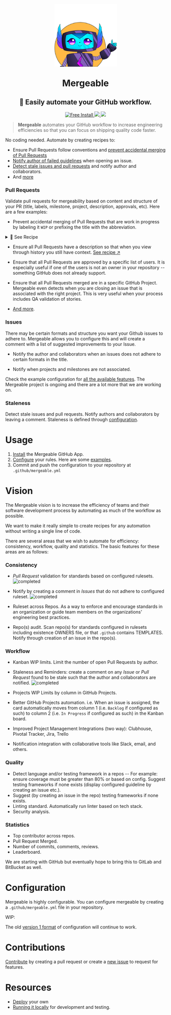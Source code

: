 <h1 align="center">
  <br>
  <img src="m.png" alt="Mergeable" width="197">
  <br>
  <p>Mergeable</p>
</h1>

<h2 align="center">🤖 Easily automate your GitHub workflow.</h2>
<p align="center">
  <a href="https://github.com/apps/mergeable">
    <img src="https://img.shields.io/badge/FREE-INSTALL-orange.svg" alt="Free Install">
  </a>
  <a href="https://gitter.im/mergeable-bot/Lobby?utm_source=badge&utm_medium=badge&utm_campaign=pr-badge&utm_content=badge">
    <img src="https://badges.gitter.im/mergeable-bot/Lobby.svg">
  </a>
  <a href="https://circleci.com/gh/jusx/mergeable">
    <img src="https://circleci.com/gh/jusx/mergeable.svg?style=shield">
  </a>  
</p>

> **Mergeable** automates your GitHub workflow to increase engineering efficiencies so that you can focus on shipping quality code faster.

No coding needed. Automate by creating recipes to:

- Ensure Pull Requests follow conventions and [prevent accidental merging of Pull Requests](#pull-requests)  
- [Notify author of failed guidelines](#issues) when opening an issue.
- [Detect stale issues and pull requests](#staleness) and notify author and collaborators.
- And [more](#configuration)

### Pull Requests

Validate pull requests for mergeability based on content and structure of your PR (title, labels, milestone, project, description, approvals, etc). Here are a few examples:

- Prevent accidental merging of Pull Requests that are work in progress by labeling it `WIP` or prefixing the title with the abbreviation.
<details><summary>🔖 See Recipe</summary>
  <p>
    
  ```yml
  version: 2
  mergeable:
    - when: pull_request.*
      validate:
        - do: title
          must_exclude:
            regex: 'wip|work in progress'
        - do: label
          must_exclude:
            regex: 'wip|work in progress'
  ```
  </p>
</details>


- Ensure all Pull Requests have a description so that when you view through history you still have context. [See recipe ↗️](recipes/pr-description.md)

- Ensure that all Pull Requests are approved by a specific list of users. It is especially useful if one of the users is not an owner in your repository -- something GitHub does not already support.

- Ensure that all Pull Requests merged are in a specific GitHub Project. Mergeable even detects when you are closing an issue that is associated with the right project. This is very useful when your process includes QA validation of stories.

- [And more](#configuration).

### Issues

There may be certain formats and structure you want your Github issues to adhere to. Mergeable allows you to configure this and will create a comment with a list of suggested improvements to your Issue.

- Notify the author and collaborators when an issues does not adhere to certain formats in the title.

- Notify when projects and milestones are not associated.

Check the example configuration for [all the available features](#configuration). The Mergeable project is ongoing and there are a lot more that we are working on.

### Staleness

Detect stale issues and pull requests. Notify authors and collaborators by leaving a comment. Staleness is defined through [configuration](#configuration).

# Usage

1. [Install](https://github.com/apps/mergeable) the Mergeable GitHub App.
2. [Configure](#configuration) your rules. Here are some [examples](#examples).
3. Commit and push the configuration to your repository at `.github/mergeable.yml`


# Vision

The Mergeable vision is to increase the efficiency of teams and their software development process by automating as much of the workflow as possible.

We want to make it really simple to create recipes for any automation without writing a single line of code.

There are several areas that we wish to automate for efficiency:
consistency, workflow, quality and statistics. The basic features for these areas are as follows:

### Consistency

- *Pull Request* validation for standards based on configured rulesets. ![completed](https://img.shields.io/badge/Status-completed-green.svg)

- Notify by creating a comment in *Issues* that do not adhere to configured ruleset. ![completed](https://img.shields.io/badge/Status-completed-green.svg)

- Ruleset across Repos. As a way to enforce and encourage standards in an organization or guide team members on the organizations' engineering best practices.

- Repo(s) audit. Scan repo(s) for standards configured in rulesets including existence OWNERS file, or that `.github` contains TEMPLATES. Notify through creation of an issue in the repo(s).

### Workflow

- Kanban WIP limits. Limit the number of open Pull Requests by author.

- Staleness and Reminders: create a comment on any *Issue* or *Pull Request* found to be stale such that the author and collaborators are notified. ![completed](https://img.shields.io/badge/Status-completed-green.svg)

- Projects WIP Limits by column in GitHub Projects.

- Better GitHub Projects automation. i.e. When an issue is assigned, the card automatically moves from column 1 (i.e. `Backlog` if configured as such) to column 2 (i.e. `In Progress` if configured as such) in the Kanban board.

- Improved Project Management Integrations (two way): Clubhouse, Pivotal Tracker, Jira, Trello

- Notification integration with collaborative tools like Slack, email, and others.

### Quality

- Detect language and/or testing framework in a repos -- For example: ensure coverage must be greater than 80% or based on config. Suggest testing frameworks if none exists (display configured guideline by creating an issue etc.).
- Suggest (by creating an issue in the repo) testing frameworks if none exists.
- Linting standard. Automatically run linter based on tech stack.
- Security analysis.

### Statistics

- Top contributor across repos.
- Pull Request Merged.
- Number of commits, comments, reviews.
- Leaderboard.

We are starting with GitHub but eventually hope to bring this to GitLab and BitBucket as well.

# Configuration

Mergeable is highly configurable. You can configure mergeable by creating a `.github/mergeable.yml` file in your repository.

WIP:
<!-- - Validators
- Actions -->

 The old [version 1 format](version1.md) of configuration will continue to work.

# Contributions
 [Contribute](CONTRIBUTING.md) by creating a pull request or create a [new issue](https://github.com/jusx/mergeable/issues) to request for features.

# Resources
- [Deploy](deploy.md) your own
- [Running it locally](deploy.md#running-locally) for development and testing.
